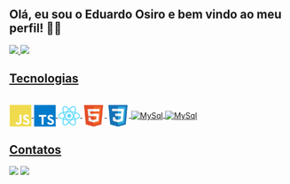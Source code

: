 ## Olá, eu sou o Eduardo Osiro e bem vindo ao meu perfil! 👋😁

 <a href="https://github.com/rafaballerini">
  <img height="180em" src="https://github-readme-stats.vercel.app/api?username=EduardoOsiro&show_icons=true&theme=tokyonight&include_all_commits=true&count_private=true"/>
  <img height="180em" src="https://github-readme-stats.vercel.app/api/top-langs/?username=anuraghazra&layout=compact&theme=tokyonight"/>
</div>

##

## Tecnologias
</div>
<div style="display: inline_block"><br>
  <img align="center" alt="Js" height="40" width="40" src="https://raw.githubusercontent.com/devicons/devicon/master/icons/javascript/javascript-plain.svg">
  <img align="center" alt="Ts" height="40" width="40" src="https://raw.githubusercontent.com/devicons/devicon/master/icons/typescript/typescript-plain.svg">
  <img align="center" alt="React" height="40" width="40" src="https://raw.githubusercontent.com/devicons/devicon/master/icons/react/react-original.svg">
  <img align="center" alt="HTML" height="40" width="40" src="https://raw.githubusercontent.com/devicons/devicon/master/icons/html5/html5-original.svg">
  <img align="center" alt="CSS" height="40" width="40" src="https://raw.githubusercontent.com/devicons/devicon/master/icons/css3/css3-original.svg">
  <img align="center" alt="MySql" height="40" width="40" src="https://cdn.jsdelivr.net/gh/devicons/devicon/icons/mysql/mysql-plain.svg">
  <img align="center" alt="MySql" height="40" width="40" src="https://cdn.jsdelivr.net/gh/devicons/devicon/icons/git/git-original.svg">
</div>

##

## Contatos

<div>
    <a href="https://www.instagram.com/ed.osiro/" target="_blank"><img src="https://img.shields.io/badge/-Instagram-%23E4405F?style=for-the-badge&logo=instagram&logoColor=white" target="_blank"></a>
    <a href="https://www.linkedin.com/in/eduardo-osiro/" target="_blank"><img src="https://img.shields.io/badge/-LinkedIn-%230077B5?style=for-the-badge&logo=linkedin&logoColor=white" target="_blank"></a> 
</div>
